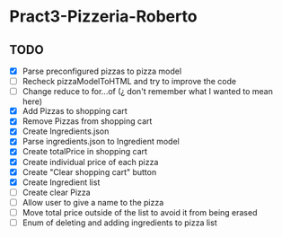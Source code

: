 # Pract3-Pizzeria-Roberto

## TODO

- [x] Parse preconfigured pizzas to pizza model
- [ ] Recheck pizzaModelToHTML and try to improve the code
- [ ] Change reduce to for...of (¿ don't remember what I wanted to mean here)
- [x] Add Pizzas to shopping cart
- [x] Remove Pizzas from shopping cart
- [x] Create Ingredients.json
- [x] Parse ingredients.json to Ingredient model
- [x] Create totalPrice in shopping cart
- [x] Create individual price of each pizza
- [x] Create "Clear shopping cart" button
- [x] Create Ingredient list
- [ ] Create clear Pizza
- [ ] Allow user to give a name to the pizza
- [ ] Move total price outside of the list to avoid it from being erased
- [ ] Enum of deleting and adding ingredients to pizza list
